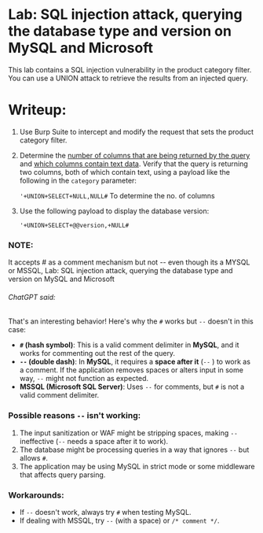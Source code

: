 
# Lab: SQL injection attack, querying the database type and version on MySQL and Microsoft

This lab contains a SQL injection vulnerability in the product category filter. You can use a UNION attack to retrieve the results from an injected query.


# Writeup:

1. Use Burp Suite to intercept and modify the request that sets the product category filter.
2. Determine the [number of columns that are being returned by the query](https://portswigger.net/web-security/sql-injection/union-attacks/lab-determine-number-of-columns) and [which columns contain text data](https://portswigger.net/web-security/sql-injection/union-attacks/lab-find-column-containing-text). Verify that the query is returning two columns, both of which contain text, using a payload like the following in the `category` parameter:
    
    `'+UNION+SELECT+NULL,NULL#` To determine the no. of columns
3. Use the following payload to display the database version:
    
    `'+UNION+SELECT+@@version,+NULL#` 

### NOTE:

It accepts # as a comment mechanism but not -- even though its a MYSQL or MSSQL, Lab: SQL injection attack, querying the database type and version on MySQL and Microsoft

###### ChatGPT said:

That's an interesting behavior! Here's why the `#` works but `--` doesn't in this case:

- **`#` (hash symbol)**: This is a valid comment delimiter in **MySQL**, and it works for commenting out the rest of the query.
- **`--` (double dash)**: In **MySQL**, it requires a **space after it** (`--` ) to work as a comment. If the application removes spaces or alters input in some way, `--` might not function as expected.
- **MSSQL (Microsoft SQL Server)**: Uses `--` for comments, but `#` is not a valid comment delimiter.

### Possible reasons `--` isn't working:

1. The input sanitization or WAF might be stripping spaces, making `--` ineffective (`--` needs a space after it to work).
2. The database might be processing queries in a way that ignores `--` but allows `#`.
3. The application may be using MySQL in strict mode or some middleware that affects query parsing.

### Workarounds:

- If `--` doesn't work, always try `#` when testing MySQL.
- If dealing with MSSQL, try `--` (with a space) or `/* comment */`.


